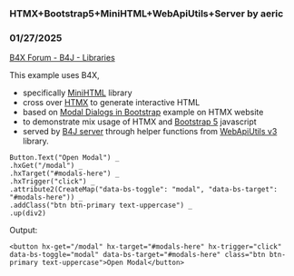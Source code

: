 ### HTMX+Bootstrap5+MiniHTML+WebApiUtils+Server by aeric
### 01/27/2025
[B4X Forum - B4J - Libraries](https://www.b4x.com/android/forum/threads/165263/)

This example uses B4X,  

- specifically [MiniHTML](https://www.b4x.com/android/forum/threads/b4x-web-minihtml.158846/) library
- cross over [HTMX](https://htmx.org/) to generate interactive HTML
- based on [Modal Dialogs in Bootstrap](https://htmx.org/examples/modal-bootstrap/) example on HTMX website
- to demonstrate mix usage of HTMX and [Bootstrap 5](https://getbootstrap.com/docs/5.0/getting-started/introduction/) javascript
- served by [B4J server](https://www.b4x.com/android/forum/threads/server-building-web-servers-with-b4j.37172/) through helper functions from [WebApiUtils v3](https://www.b4x.com/android/forum/threads/web-webapiutils-v3.165120/) library.

```B4X
Button.Text("Open Modal") _  
.hxGet("/modal") _  
.hxTarget("#modals-here") _  
.hxTrigger("click") _  
.attribute2(CreateMap("data-bs-toggle": "modal", "data-bs-target": "#modals-here")) _  
.addClass("btn btn-primary text-uppercase") _  
.up(div2)
```

  
  
Output:  

```B4X
<button hx-get="/modal" hx-target="#modals-here" hx-trigger="click" data-bs-toggle="modal" data-bs-target="#modals-here" class="btn btn-primary text-uppercase">Open Modal</button>
```